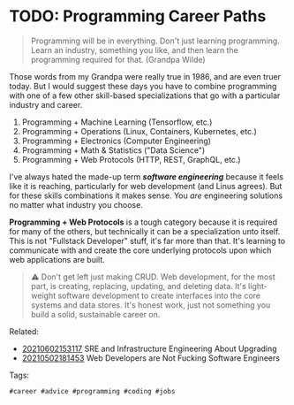 # TODO: Programming Career Paths

> Programming will be in everything. Don't just learning programming.
> Learn an industry, something you like, and then learn the programming
> required for that. (Grandpa Wilde)

Those words from my Grandpa were really true in 1986, and are even truer
today. But I would suggest these days you have to combine programming
with one of a few other skill-based specializations that go with a
particular industry and career.

1. Programming + Machine Learning (Tensorflow, etc.)
2. Programming + Operations (Linux, Containers, Kubernetes, etc.)
3. Programming + Electronics (Computer Engineering)
4. Programming + Math & Statistics ("Data Science")
5. Programming + Web Protocols (HTTP, REST, GraphQL, etc.)

I've always hated the made-up term ***software engineering*** because it
feels like it is reaching, particularly for web development (and Linus
agrees). But for these skills combinations it makes sense. You *are*
engineering solutions no matter what industry you choose.

**Programming + Web Protocols** is a tough category because it is
required for many of the others, but technically it can be
a specialization unto itself. This is not "Fullstack Developer" stuff,
it's far more than that. It's learning to communicate with and create
the core underlying protocols upon which web applications are built.

> ⚠️
> Don't get left just making CRUD. Web development, for the most part,
> is creating, replacing, updating, and deleting data. It's light-weight
> software development to create interfaces into the core systems and
> data stores. It's honest work, just not something you build a solid,
> sustainable career on.

Related:

* [20210602153117](/20210602153117/) SRE and Infrastructure Engineering About Upgrading
* [20210502181453](/20210502181453/) Web Developers are Not Fucking Software Engineers

Tags:

    #career #advice #programming #coding #jobs
